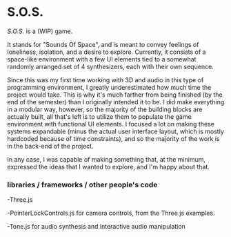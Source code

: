 # S.O.S.

_S.O.S._ is a (WIP) game.

It stands for "Sounds Of Space", and is meant to convey feelings of loneliness, isolation, and a desire to explore. Currently, it consists of a space-like environment with a few UI elements tied to a somewhat randomly arranged set of 4 synthesizers, each with their own sequence.

Since this was my first time working with 3D and audio in this type of programming environment, I greatly underestimated how much time the project would take. This is why it's much farther from being finished (by the end of the semester) than I originally intended it to be. I did make everything in a modular way, however, so the majority of the building blocks are actually built, all that's left is to utilize them to populate the game environment with functional UI elements. I focused a lot on making these systems expandable (minus the actual user interface layout, which is mostly hardcoded because of time constraints), and so the majority of the work is in the back-end of the project.

In any case, I was capable of making something that, at the minimum, expressed the ideas that I wanted to explore, and I'm happy about that.

### libraries / frameworks / other people's code
-Three.js

-PointerLockControls.js for camera controls, from the Three.js examples.

-Tone.js for audio synthesis and interactive audio manipulation
